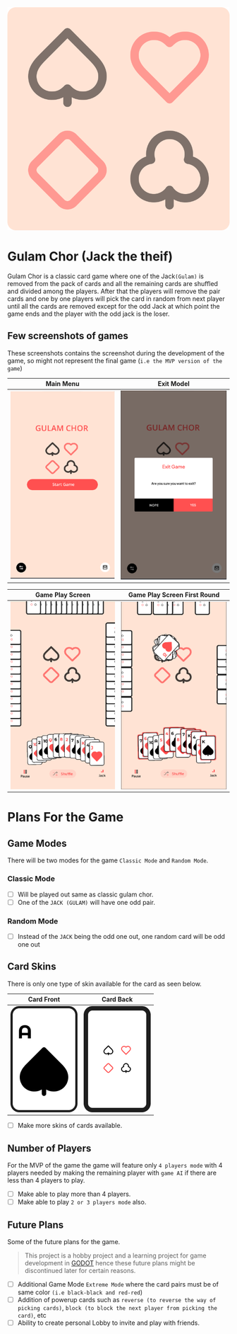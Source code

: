 <div align="center">
    <img src="https://raw.githubusercontent.com/folktalesgaming/gulam-chor/a8ecd1813606b27f019c28d7374c721b9dd531d4/icon.svg" />
</div>

# Gulam Chor (Jack the theif)

Gulam Chor is a classic card game where one of the Jack`(Gulam)` is removed from the pack of cards and all the remaining cards are shuffled and divided among the players. After that the players will remove the pair cards and one by one players will pick the card in random from next player until all the cards are removed except for the odd Jack at which point the game ends and the player with the odd jack is the loser.

## Few screenshots of games

These screenshots contains the screenshot during the development of the game, so might not represent the final game (`i.e the MVP version of the game`)

**Main Menu** | **Exit Model**
--|--
![Main menu](https://github.com/folktalesgaming/gulam-chor/blob/main/git_assets/gulam_chor_main_menu.png?raw=true) | ![Exit Model](https://github.com/folktalesgaming/gulam-chor/blob/main/git_assets/gulam_chor_exit_popup.png?raw=true)

**Game Play Screen** | **Game Play Screen First Round**
--|--
![Game Play Screen](https://github.com/folktalesgaming/gulam-chor/blob/main/git_assets/gulam_chor_game_play.png?raw=true) | ![Game Play screen first round](https://github.com/folktalesgaming/gulam-chor/blob/main/git_assets/gulam_chor_game_play_first_round.png?raw=true)

# Plans For the Game

## Game Modes

There will be two modes for the game `Classic Mode` and `Random Mode`.

### Classic Mode

- [ ] Will be played out same as classic gulam chor.
- [ ] One of the `JACK (GULAM)` will have one odd pair.

### Random Mode

- [ ] Instead of the `JACK` being the odd one out, one random card will be odd one out

## Card Skins

There is only one type of skin available for the card as seen below.

**Card Front** | **Card Back**
--|--
![skin card front](https://github.com/folktalesgaming/gulam-chor/blob/main/Assets/UI/Cards/card_a_spade.png?raw=true) | ![skin card back](https://github.com/folktalesgaming/gulam-chor/blob/main/Assets/UI/Cards/new_card_back.png?raw=true)

- [ ] Make more skins of cards available.

## Number of Players

For the MVP of the game the game will feature only `4 players mode` with 4 players needed by making the remaining player with `game AI` if there are less than 4 players to play.

- [ ] Make able to play more than 4 players.
- [ ] Make able to play `2 or 3 players mode` also.

## Future Plans

Some of the future plans for the game.

> This project is a hobby project and a learning project for game development in [GODOT](https://godotengine.org/) hence these future plans might be discontinued later for certain reasons.

- [ ] Additional Game Mode `Extreme Mode` where the card pairs must be of same color `(i.e black-black and red-red`)
- [ ] Addition of powerup cards such as `reverse (to reverse the way of picking cards)`, `block (to block the next player from picking the card)`, etc
- [ ] Ability to create personal Lobby to invite and play with friends.
